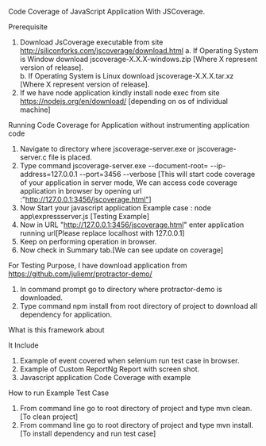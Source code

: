 Code Coverage of JavaScript Application With JSCoverage.


Prerequisite

1. Download JsCoverage executable from site http://siliconforks.com/jscoverage/download.html
  a. If Operating System is Window download jscoverage-X.X.X-windows.zip [Where X represent version of release].  
  b. If Operating System is Linux download  jscoverage-X.X.X.tar.xz [Where X represent version of release].
2. If we have node application kindly install node exec from site https://nodejs.org/en/download/ [depending on os of individual machine]

Running Code Coverage for Application without instrumenting application code

1. Navigate to directory where jscoverage-server.exe or jscoverage-server.c file is placed.
2. Type command jscoverage-server.exe --document-root=<Root directory of javascript application> --ip-address=127.0.0.1 --port=3456 --verbose
   [This will start code coverage of your application in server mode, We can access code coverage application in browser by opening url :"http://127.0.0.1:3456/jscoverage.html"]
3. Now Start your javascript application Example case : node app\expressserver.js [Testing Example]
4. Now in URL "http://127.0.0.1:3456/jscoverage.html" enter application running url[Please replace localhost with 127.0.0.1]
5. Keep on performing operation in browser.
6. Now check in Summary tab.[We can see update on coverage]


For Testing Purpose, I have download application from https://github.com/juliemr/protractor-demo/

1. In command prompt go to directory where protractor-demo is downloaded.
2. Type command npm install from root directory of project to download all dependency for application.

What is this framework about

It Include

1. Example of event covered when selenium run test case in browser.
2. Example of Custom ReportNg Report with screen shot.
3. Javascript application Code Coverage with example


How to run Example Test Case

1. From command line go to root directory of project and type mvn clean.[To clean project]
2. From command line go to root directory of project and type mvn install.[To install dependency and run test case]
